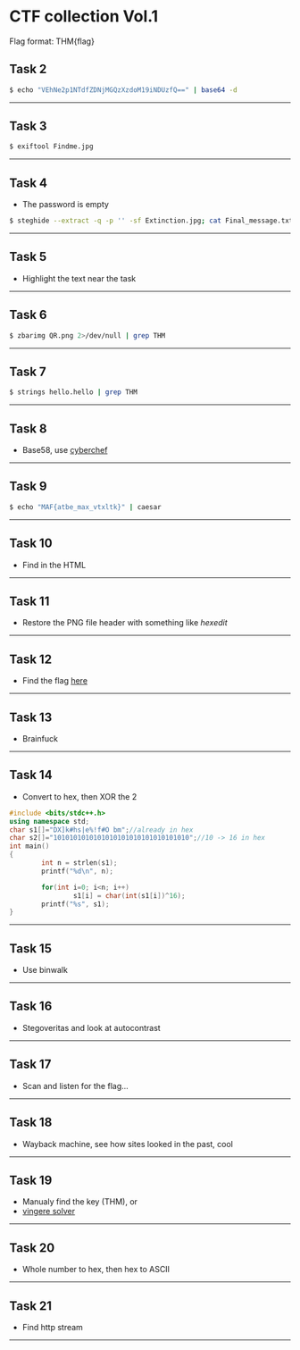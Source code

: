 # CTF collection Vol.1

Flag format: THM{flag}

## Task 2
```bash
$ echo "VEhNe2p1NTdfZDNjMGQzXzdoM19iNDUzfQ==" | base64 -d
```
---
## Task 3
```bash
$ exiftool Findme.jpg
```
---
## Task 4
* The password is empty
```bash
$ steghide --extract -q -p '' -sf Extinction.jpg; cat Final_message.txt | grep THM
```
---
## Task 5
* Highlight the text near the task
---
## Task 6
```bash
$ zbarimg QR.png 2>/dev/null | grep THM
```
---
## Task 7
```bash
$ strings hello.hello | grep THM
```
---
## Task 8
* Base58, use [cyberchef](https://gchq.github.io/CyberChef/)
---
## Task 9
```bash
$ echo "MAF{atbe_max_vtxltk}" | caesar
```
---
## Task 10
* Find in the HTML
---
## Task 11
* Restore the PNG file header with something like *hexedit*
---
## Task 12
* Find the flag [here](https://www.reddit.com/r/tryhackme/comments/eizxaq/new_room_coming_soon/)
---
## Task 13
* Brainfuck
---
## Task 14
* Convert to hex, then XOR the 2
```cpp
#include <bits/stdc++.h>
using namespace std;
char s1[]="DX]k#hs|e%!f#O bm";//already in hex
char s2[]="1010101010101010101010101010101010";//10 -> 16 in hex
int main()
{
        int n = strlen(s1);
        printf("%d\n", n);

        for(int i=0; i<n; i++)
                s1[i] = char(int(s1[i])^16);
        printf("%s", s1);
}
```
---
## Task 15
* Use binwalk
---
## Task 16
* Stegoveritas and look at autocontrast
---
## Task 17
* Scan and listen for the flag...
---
## Task 18
* Wayback machine, see how sites looked in the past, cool
---
## Task 19
* Manualy find the key (THM), or
* [vingere solver](https://www.guballa.de/vigenere-solver)
---
## Task 20
* Whole number to hex, then hex to ASCII
---
## Task 21
* Find http stream
---


